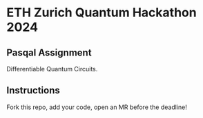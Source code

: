 # ETH Zurich Quantum Hackathon 2024

## Pasqal Assignment

Differentiable Quantum Circuits.

## Instructions

Fork this repo, add your code, open an MR before the deadline!
